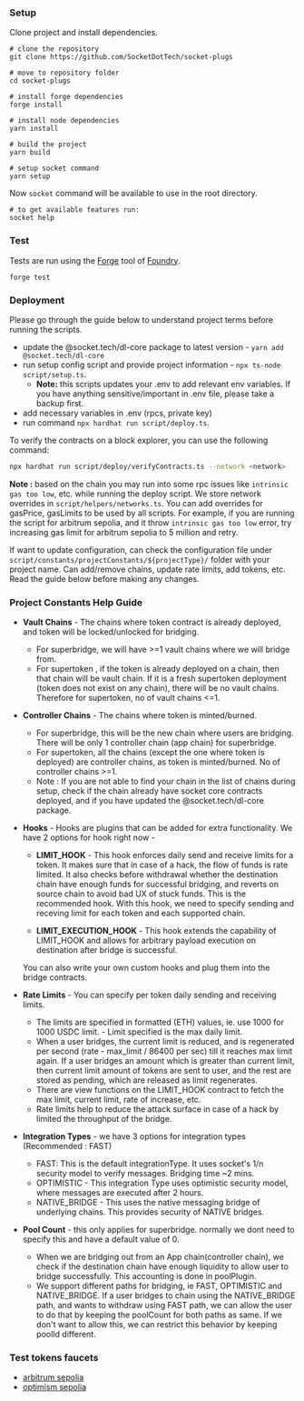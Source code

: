 ### Setup

Clone project and install dependencies.

```bash=
# clone the repository
git clone https://github.com/SocketDotTech/socket-plugs

# move to repository folder
cd socket-plugs

# install forge dependencies
forge install

# install node dependencies
yarn install

# build the project
yarn build

# setup socket command
yarn setup
```

Now `socket` command will be available to use in the root directory.

```bash=
# to get available features run:
socket help
```

### Test

Tests are run using the [Forge](https://github.com/foundry-rs/foundry/tree/master/forge) tool of [Foundry](https://github.com/foundry-rs/foundry).

```bash=
forge test
```

### Deployment

Please go through the guide below to understand project terms before running the scripts.

- update the @socket.tech/dl-core package to latest version - `yarn add @socket.tech/dl-core`
- run setup config script and provide project information - `npx ts-node script/setup.ts`.
  - **Note:** this scripts updates your .env to add relevant env variables. If you have anything sensitive/important in .env file, please take a backup first.
- add necessary variables in .env (rpcs, private key)
- run command `npx hardhat run script/deploy.ts`.

To verify the contracts on a block explorer, you can use the following command:

```bash
npx hardhat run script/deploy/verifyContracts.ts --network <network>
```

**Note :** based on the chain you may run into some rpc issues like `intrinsic gas too low`, etc. while running the deploy script. We store network overrides in `script/helpers/networks.ts`. You can add overrides for gasPrice, gasLimits to be used by all scripts. For example, if you are running the script for arbitrum sepolia, and it throw `intrinsic gas too low` error, try increasing gas limit for arbitrum sepolia to 5 million and retry.

If want to update configuration, can check the configuration file under
`script/constants/projectConstants/${projectType}/` folder with your project name. Can add/remove chains, update rate limits, add tokens, etc. Read the guide below before making any changes.

### Project Constants Help Guide

- **Vault Chains** - The chains where token contract is already deployed, and token will be locked/unlocked for bridging.

  - For superbridge, we will have >=1 vault chains where we will bridge from.
  - For supertoken , if the token is already deployed on a chain, then that chain will be vault chain. If it is a fresh supertoken deployment (token does not exist on any chain), there will be no vault chains. Therefore for supertoken, no of vault chains <=1.

- **Controller Chains** - The chains where token is minted/burned.

  - For superbridge, this will be the new chain where users are bridging. There will be only 1 controller chain (app chain) for superbridge.
  - For supertoken, all the chains (except the one where token is deployed) are controller chains, as token is minted/burned. No of controller chains >=1.
  - Note : If you are not able to find your chain in the list of chains during setup, check if the chain already have socket core contracts deployed, and if you have updated the @socket.tech/dl-core package.

- **Hooks** - Hooks are plugins that can be added for extra functionality. We have 2 options for hook right now -

  - **LIMIT_HOOK** - This hook enforces daily send and receive limits for a token. It makes sure that in case of a hack, the flow of funds is rate limited. It also checks before withdrawal whether the destination chain have enough funds for successful bridging, and reverts on source chain to avoid bad UX of stuck funds. This is the recommended hook. With this hook, we need to specify sending and receving limit for each token and each supported chain.

  - **LIMIT_EXECUTION_HOOK** - This hook extends the capability of LIMIT_HOOK and allows for arbitrary payload execution on destination after bridge is successful.

  You can also write your own custom hooks and plug them into the bridge contracts.

- **Rate Limits** - You can specify per token daily sending and receiving limits.

  - The limits are specified in formatted (ETH) values, ie. use 1000 for 1000 USDC limit. - Limit specified is the max daily limit.
  - When a user bridges, the current limit is reduced, and is regenerated per second (rate - max_limit / 86400 per sec) till it reaches max limit again. If a user bridges an amount which is greater than current limit, then current limit amount of tokens are sent to user, and the rest are stored as pending, which are released as limit regenerates.
  - There are view functions on the LIMIT_HOOK contract to fetch the max limit, current limit, rate of increase, etc.
  - Rate limits help to reduce the attack surface in case of a hack by limited the throughput of the bridge.

- **Integration Types** - we have 3 options for integration types (Recommended : FAST)
  - FAST: This is the default integrationType. It uses socket's 1/n security model to verify messages. Bridging time ~2 mins.
  - OPTIMISTIC - This integration Type uses optimistic security model, where messages are executed after 2 hours.
  - NATIVE_BRIDGE - This uses the native messaging bridge of underlying chains. This provides security of NATIVE bridges.
- **Pool Count** - this only applies for superbridge. normally we dont need to specify this and have a default value of 0.
  - When we are bridging out from an App chain(controller chain), we check if the destination chain have enough liquidity to allow user to bridge successfully. This accounting is done in poolPlugin.
  - We support different paths for bridging, ie FAST, OPTIMISTIC and NATIVE_BRIDGE. If a user bridges to chain using the NATIVE_BRIDGE path, and wants to withdraw using FAST path, we can allow the user to do that by keeping the poolCount for both paths as same. If we don't want to allow this, we can restrict this behavior by keeping poolId different.

### Test tokens faucets

- [arbitrum sepolia](https://sepolia.arbiscan.io/address/0x406c77947d91f965f09b458c07a66a033c3efea4)
- [optimism sepolia](https://sepolia-optimism.etherscan.io/address/0xbebfcb5a41836490c6449ce755c8dc361c175aa3)
